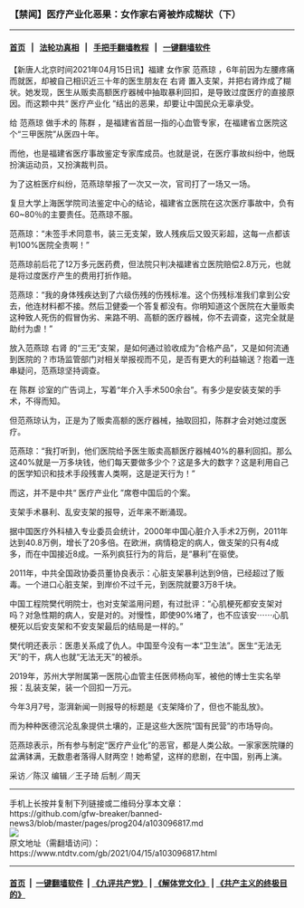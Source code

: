 ### 【禁闻】医疗产业化恶果：女作家右肾被炸成糊状（下）
------------------------

#### [首页](https://github.com/gfw-breaker/banned-news3/blob/master/README.md) &nbsp;&nbsp;|&nbsp;&nbsp; [法轮功真相](https://github.com/begood0513/basic/blob/master/README.md)  &nbsp;&nbsp;|&nbsp;&nbsp; [手把手翻墙教程](https://github.com/gfw-breaker/guides/wiki)  &nbsp;&nbsp;|&nbsp;&nbsp; [一键翻墙软件](https://github.com/gfw-breaker/nogfw/blob/master/README.md)  



<div><div class="post_content" itemprop="articleBody">
 <p>
  【新唐人北京时间2021年04月15日讯】福建
  <ok href="https://www.ntdtv.com/gb/女作家.htm">
   女作家
  </ok>
  <ok href="https://www.ntdtv.com/gb/范燕琼.htm">
   范燕琼
  </ok>
  ，6年前因为左腰疼痛而就医，却被自己相识近三十年的医生朋友在
  <ok href="https://www.ntdtv.com/gb/右肾.htm">
   右肾
  </ok>
  置入支架，并把右肾炸成了糊状。她发现，医生从贩卖高额医疗器械中抽取暴利回扣，是导致过度医疗的直接原因。而这颗中共“
  <ok href="https://www.ntdtv.com/gb/医疗产业化.htm">
   医疗产业化
  </ok>
  ”结出的恶果，却要让中国民众无辜承受。
 </p>
 <p>
  给
  <ok href="https://www.ntdtv.com/gb/范燕琼.htm">
   范燕琼
  </ok>
  做手术的
  <ok href="https://www.ntdtv.com/gb/陈群.htm">
   陈群
  </ok>
  ，是福建省首屈一指的心血管专家，在福建省立医院这个“三甲医院”从医四十年。
 </p>
 <p>
  而他，也是福建省医疗事故鉴定专家库成员。也就是说，在医疗事故纠纷中，他既扮演运动员，又扮演裁判员。
 </p>
 <p>
  为了这桩医疗纠纷，范燕琼举报了一次又一次，官司打了一场又一场。
 </p>
 <p>
  复旦大学上海医学院司法鉴定中心的结论，福建省立医院在这次医疗事故中，负有60~80％的主要责任。范燕琼不服。
 </p>
 <p>
  范燕琼：“未签手术同意书，装三无支架，致人残疾后又毁灭彩超，这每一点都该判100%医院全责啊！”
 </p>
 <p>
  范燕琼前后花了12万多元医药费，但法院只判决福建省立医院赔偿2.8万元，也就是将过度医疗产生的费用打折作赔。
 </p>
 <p>
  范燕琼：“我的身体残疾达到了六级伤残的伤残标准。这个伤残标准我们拿到公安去，他连材料都不接。然后卫健委一个答复都没有。你明知道这个医院在大量贩卖这种致人死伤的假冒伪劣、来路不明、高额的医疗器械，你不去调查，这完全就是助纣为虐！”
 </p>
 <p>
  放入范燕琼
  <ok href="https://www.ntdtv.com/gb/右肾.htm">
   右肾
  </ok>
  的“三无”支架，是如何通过验收成为“合格产品”，又是如何流通到医院的？市场监管部门对相关举报视而不见，是否有更大的利益输送？抱着一连串疑问，范燕琼坚持调查。
 </p>
 <p>
  在
  <ok href="https://www.ntdtv.com/gb/陈群.htm">
   陈群
  </ok>
  诊室的广告词上，写着“年介入手术500余台”。有多少是安装支架的手术，不得而知。
 </p>
 <p>
  但范燕琼认为，正是为了贩卖高额的医疗器械，抽取回扣，陈群才会对她过度医疗。
 </p>
 <p>
  范燕琼：“我打听到，他们医院给予医生贩卖高额医疗器械40%的暴利回扣。那么这40%就是一万多块钱，他们每天要做多少个？这是多大的数字？这是利用自己的医学知识和技术手段残害人类啊，这是逆天行为！”
 </p>
 <p>
  而这，并不是中共“
  <ok href="https://www.ntdtv.com/gb/医疗产业化.htm">
   医疗产业化
  </ok>
  ”席卷中国后的个案。
 </p>
 <p>
  支架手术暴利、乱安支架的报导，近年来不断涌现。
 </p>
 <p>
  据中国医疗外科植入专业委员会统计，2000年中国心脏介入手术2万例，2011年达到40.8万例，增长了20多倍。在欧洲，病情稳定的病人，做支架的只有4成多，而在中国接近8成。一系列疯狂行为的背后，是“暴利”在驱使。
 </p>
 <p>
  2011年，中共全国政协委员董协良表示：心脏支架暴利达到9倍，已经超过了贩毒。一个进口心脏支架，到岸价不过千元，到医院就要3万8千块。
 </p>
 <p>
  中国工程院樊代明院士，也对支架滥用问题，有过批评：“心肌梗死都安支架对吗？对急性期的病人，安是对的。对慢性，即使90%堵了，也不应该安⋯⋯心肌梗死以后安支架和不安支架最后的结局是一样的。”
 </p>
 <p>
  樊代明还表示：医患关系成了仇人。中国至今没有一本“卫生法”。医生“无法无天”的干，病人也就“无法无天”的被杀。
 </p>
 <p>
  2019年，苏州大学附属第一医院心血管主任医师杨向军，被他的博士生实名举报：乱装支架，装一个回扣一万元。
 </p>
 <p>
  今年3月7号，澎湃新闻一则报导的标题是《支架降价了，但也不能乱放》。
 </p>
 <p>
  而为种种医德沉沦乱象提供土壤的，正是这些大医院“国有民营”的市场导向。
 </p>
 <p>
  范燕琼表示，所有参与制定“医疗产业化”的恶官，都是人类公敌。一家家医院赚的盆满钵满，无数患者落得人财两空！她希望，这样的悲剧，在中国，别再上演。
 </p>
 <p>
  采访／陈汉 编辑／王子琦 后制／周天
 </p>
 <div class="single_ad">
 </div>
</div>
</div>
<hr/>
手机上长按并复制下列链接或二维码分享本文章：<br/>
https://github.com/gfw-breaker/banned-news3/blob/master/pages/prog204/a103096817.md <br/>
<a href='https://github.com/gfw-breaker/banned-news3/blob/master/pages/prog204/a103096817.md'><img src='https://github.com/gfw-breaker/banned-news3/blob/master/pages/prog204/a103096817.md.png'/></a> <br/>
原文地址（需翻墙访问）：https://www.ntdtv.com/gb/2021/04/15/a103096817.html


------------------------
#### [首页](https://github.com/gfw-breaker/banned-news3/blob/master/README.md) &nbsp;|&nbsp; [一键翻墙软件](https://github.com/gfw-breaker/nogfw/blob/master/README.md) &nbsp;| [《九评共产党》](https://github.com/gfw-breaker/9ping.md/blob/master/README.md#九评之一评共产党是什么) | [《解体党文化》](https://github.com/gfw-breaker/jtdwh.md/blob/master/README.md) | [《共产主义的终极目的》](https://github.com/gfw-breaker/gczydzjmd.md/blob/master/README.md)


<img src='http://gfw-breaker.win/banned-news3/pages/prog204/a103096817.md' width='0px' height='0px'/>